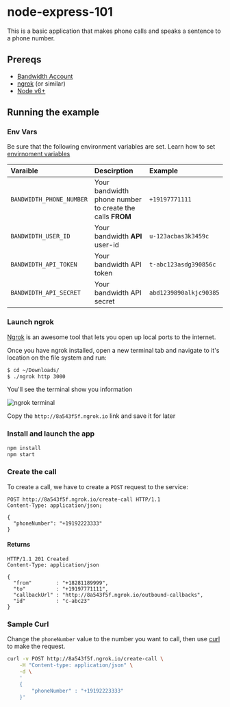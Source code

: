 # node-express-101

This is a basic application that makes phone calls and speaks a sentence to a phone number.

## Prereqs

* [Bandwidth Account](http://dev.bandwidth.com)
* [ngrok](http://ngrok.io) (or similar)
* [Node v6+](https://nodejs.org/en/)

## Running the example

### Env Vars

Be sure that the following environment variables are set. Learn how to set [envirnoment variables](https://www.schrodinger.com/kb/1842)

| Varaible                 | Descirption                                              | Example                |
|:-------------------------|:---------------------------------------------------------|:-----------------------|
| `BANDWIDTH_PHONE_NUMBER` | Your bandwidth phone number to create the calls **FROM** | `+19197771111`         |
| `BANDWIDTH_USER_ID`      | Your bandwidth **API** user-id                           | `u-123acbas3k3459c`    |
| `BANDWIDTH_API_TOKEN`    | Your bandwidth API token                                 | `t-abc123asdg390856c`  |
| `BANDWIDTH_API_SECRET`   | Your bandwidth API secret                                | `abd1239890alkjc90385` |


### Launch ngrok

[Ngrok](https://ngrok.com) is an awesome tool that lets you open up local ports to the internet.

Once you have ngrok installed, open a new terminal tab and navigate to it's location on the file system and run:

```bash
$ cd ~/Downloads/
$ ./ngrok http 3000
```

You'll see the terminal show you information

![ngrok terminal](https://github.com/BandwidthExamples/masked-number-api/blob/master/readme_images/ngrok_terminal.png?raw=true)

Copy the `http://8a543f5f.ngrok.io` link and save it for later

### Install and launch the app

```bash
npm install
npm start
```

### Create the call

To create a call, we have to create a `POST` request to the service:

```http
POST http://8a543f5f.ngrok.io/create-call HTTP/1.1
Content-Type: application/json;

{
  "phoneNumber": "+19192223333"
}
```

#### Returns

```http
HTTP/1.1 201 Created
Content-Type: application/json

{
  "from"        : "+18281189999",
  "to"          : "+19197771111",
  "callbackUrl" : "http://8a543f5f.ngrok.io/outbound-callbacks",
  "id"          : "c-abc23"
}

```

### Sample Curl

Change the `phoneNumber` value to the number you want to call, then use [curl](https://curl.haxx.se/) to make the request.

```bash
curl -v POST http://8a543f5f.ngrok.io/create-call \
    -H "Content-type: application/json" \
    -d \
    '
    {
        "phoneNumber" : "+19192223333"
    }'
```
